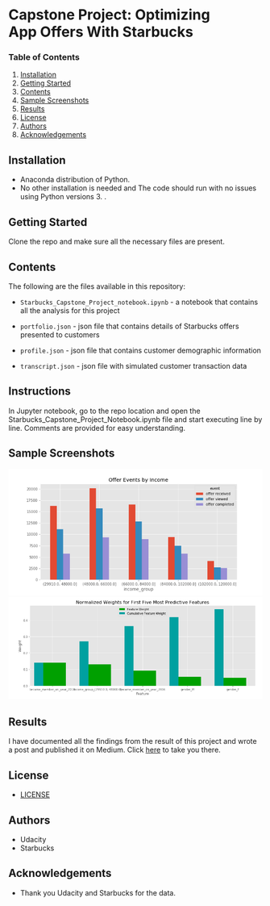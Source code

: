 # Capstone Project: Optimizing App Offers With Starbucks

### Table of Contents

1. [Installation](#installation)
2. [Getting Started](#started)
3. [Contents](#files)
4. [Sample Screenshots](#sample)
5. [Results](#results)
6. [License](#license)
7. [Authors](#authors)
8. [Acknowledgements](#acknowledgements)

## Installation <a name="installation"></a>

 * Anaconda distribution of Python.
 * No other installation is needed and The code should run with no issues using Python versions 3. .

## Getting Started <a name="started"></a>

Clone the repo and make sure all the necessary files are present.

## Contents <a name="files"></a>

The following are the files available in this repository:

* `Starbucks_Capstone_Project_notebook.ipynb` - a notebook that contains all the analysis for this project

* `portfolio.json` - json file that contains details of Starbucks offers presented to customers

* `profile.json` - json file that contains customer demographic information

* `transcript.json` - json file with simulated customer transaction data

## Instructions <a name="instructions"></a>

In Jupyter notebook, go to the repo location and open the Starbucks_Capstone_Project_Notebook.ipynb file and start executing line by line. Comments are provided for easy understanding.

## Sample Screenshots <a name="sample"></a>
![Alt text](https://github.com/TrafalgarLaw-24/Optimizing-App-Offers-With-Starbucks/blob/master/viz_plots_from_data/event_by_income.png)
![Alt text](https://github.com/TrafalgarLaw-24/Optimizing-App-Offers-With-Starbucks/blob/master/viz_plots_from_data/bogo_model_feature.png)

## Results <a name="results"></a>

I have documented all the findings from the result of this project and wrote a post and published it on Medium. Click [here](https://medium.com/@siraj.the007/how-starbucks-can-attract-more-customers-2460e6fae70b) to take you there.


## License <a name="license"></a>
 * [LICENSE](LICENSE)
## Authors<a name="authors"></a>
 * Udacity
 * Starbucks
## Acknowledgements<a name="acknowledgements"></a>
 * Thank you Udacity and Starbucks for the data.
